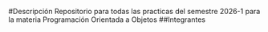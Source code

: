 #Descripción
Repositorio para todas las practicas del semestre 2026-1 para la materia Programación Orientada a Objetos
##Integrantes
